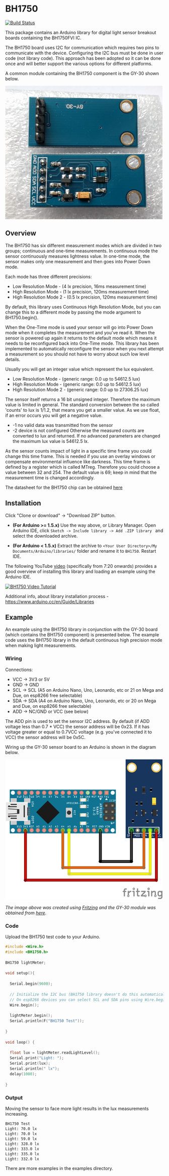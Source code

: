 # BH1750

[![Build Status](https://travis-ci.org/claws/BH1750.svg?branch=master)](https://travis-ci.org/claws/BH1750)<br>

This package contains an Arduino library for digital light sensor breakout boards containing the
BH1750FVI IC.

The BH1750 board uses I2C for communication which requires two pins to
communicate with the device. Configuring the I2C bus must be done in user code
(not library code). This approach has been adopted so it can be done once and
will better support the various options for different platforms.

A common module containing the BH1750 component is the GY-30 shown below.

![GY-30 Module image](resources/gy30-module.jpg)


## Overview

The BH1750 has six different measurement modes which are divided in two groups;
continuous and one-time measurements. In continuous mode the sensor
continuously measures lightness value. In one-time mode, the sensor makes only
one measurement and then goes into Power Down mode.

Each mode has three different precisions:

  - Low Resolution Mode - (4 lx precision, 16ms measurement time)
  - High Resolution Mode - (1 lx precision, 120ms measurement time)
  - High Resolution Mode 2 - (0.5 lx precision, 120ms measurement time)

By default, this library uses Continuous High Resolution Mode, but you can
change this to a different mode by passing the mode argument to
BH1750.begin().

When the One-Time mode is used your sensor will go into Power Down mode when
it completes the measurement and you've read it. When the sensor is powered up
again it returns to the default mode which means it needs to be reconfigured
back into One-Time mode. This library has been implemented to automatically
reconfigure the sensor when you next attempt a measurement so you should not
have to worry about such low level details.

Usually you will get an integer value which represent the lux equivalent.
  - Low Resolution Mode - (generic range: 0.0 up to 54612.5 lux)
  - High Resolution Mode - (generic range: 0.0 up to 54612.5 lux)
  - High Resolution Mode 2 - (generic range: 0.0 up to 27306.25 lux)

The sensor itself returns a 16 bit unsigned integer. Therefore the maximum value is limited in general. 
The standard conversion between the so called 'counts' to lux is 1/1.2, that means you get a smaller value.
As we use float, if an error occurs you will get a negative value.
  - -1 no valid data was transmitted from the sensor
  - -2 device is not configured
Otherwise the measured counts are converted to lux and returned. If no advanced parameters are changed the maximum lux value is 54612.5 lx. 
  
As the sensor counts impact of light in a specific time frame you could change this time frame. 
This is needed if you use an overlay windows or compensate environmental influence like darkness.
This time frame is defined by a register which is called MTreg. Therefore you could choose a value between 32 and 254.
The default value is 69; keep in mind that the measurement time is changed accordingly.

The datasheet for the BH1750 chip can be obtained [here](http://www.elechouse.com/elechouse/images/product/Digital%20light%20Sensor/bh1750fvi-e.pdf)


## Installation

Click "Clone or download" -> "Download ZIP" button.

  - **(For Arduino >= 1.5.x)** Use the way above, or Library Manager. Open Arduino
    IDE, click `Sketch -> Include library -> Add .ZIP library ` and select the
    downloaded archive.

  - **(For Arduino < 1.5.x)** Extract the archive to
    ``<Your User Directory>/My Documents/Arduino/libraries/`` folder and rename it
    to `BH1750`. Restart IDE.

The following YouTube [video](https://youtu.be/ACTMQvPVMLs) (specifically from
7:20 onwards) provides a good overview of installing this library and loading
an example using the Arduino IDE.

[![BH1750 Video Tutorial](https://img.youtube.com/vi/ACTMQvPVMLs/0.jpg)](https://youtu.be/ACTMQvPVMLs?t=437)

Additional info, about library installation process - https://www.arduino.cc/en/Guide/Libraries


## Example

An example using the BH1750 library in conjunction with the GY-30 board
(which contains the BH1750 component) is presented below. The example
code uses the BH1750 library in the default continuous high precision
mode when making light measurements.

### Wiring

Connections:

  - VCC -> 3V3 or 5V
  - GND -> GND
  - SCL -> SCL (A5 on Arduino Nano, Uno, Leonardo, etc or 21 on Mega and Due, on esp8266 free selectable)
  - SDA -> SDA (A4 on Arduino Nano, Uno, Leonardo, etc or 20 on Mega and Due, on esp8266 free selectable)
  - ADD -> NC/GND or VCC (see below)

The ADD pin is used to set the sensor I2C address. By default (if ADD voltage
less than 0.7 * VCC) the sensor address will be 0x23. If it has voltage
greater or equal to 0.7VCC voltage (e.g. you've connected it to VCC) the
sensor address will be 0x5C.

Wiring up the GY-30 sensor board to an Arduino is shown in the diagram below.

![Example wiring diagram image](resources/wiring-diagram-gy30-module.png)

*The image above was created using [Fritzing](http://fritzing.org/home/) and
the GY-30 module was obtained from [here](http://omnigatherum.ca/wp/?p=6)*.

### Code

Upload the BH1750 test code to your Arduino.

``` c++
#include <Wire.h>
#include <BH1750.h>

BH1750 lightMeter;

void setup(){

  Serial.begin(9600);

  // Initialize the I2C bus (BH1750 library doesn't do this automatically)
  // On esp8266 devices you can select SCL and SDA pins using Wire.begin(D4, D3);
  Wire.begin();

  lightMeter.begin();
  Serial.println(F("BH1750 Test"));

}

void loop() {

  float lux = lightMeter.readLightLevel();
  Serial.print("Light: ");
  Serial.print(lux);
  Serial.println(" lx");
  delay(1000);

}
```

### Output

Moving the sensor to face more light results in the lux measurements increasing.
```
BH1750 Test
Light: 70.0 lx
Light: 70.0 lx
Light: 59.0 lx
Light: 328.0 lx
Light: 333.0 lx
Light: 335.0 lx
Light: 332.0 lx
```
There are more examples in the examples directory.

